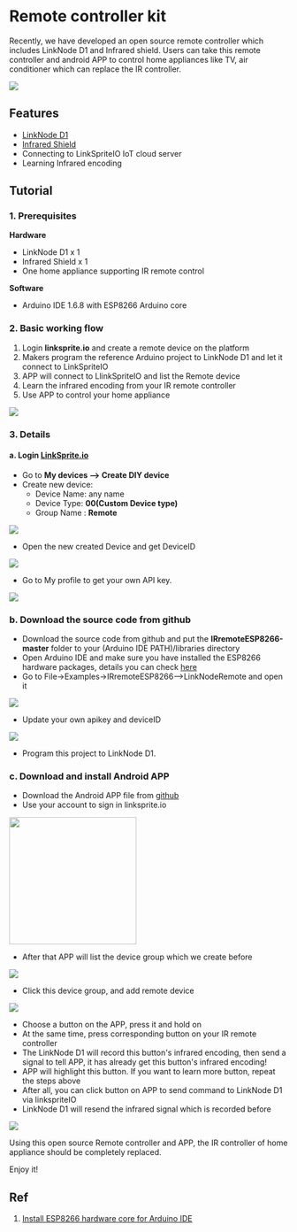 # Remote controller kit
Recently, we have developed an open source remote controller which includes LinkNode D1 and Infrared shield. Users can take this remote controller and android APP to control home appliances like TV, air conditioner which can replace the IR controller.

![](picture/d1.jpg)

## Features
- [LinkNode D1](http://www.linksprite.com/wiki/index.php5?title=LinkNode_D1)
- [Infrared Shield](http://www.linksprite.com/wiki/index.php5?title=Infrared_Shield_for_Arduino)
- Connecting to LinkSpriteIO IoT cloud server
- Learning Infrared encoding

## Tutorial
### 1. Prerequisites

**Hardware**
* LinkNode D1 x 1
* Infrared Shield x 1  
* One home appliance supporting IR remote control

**Software**
* Arduino IDE 1.6.8 with ESP8266 Arduino core

### 2. Basic working flow
1. Login **linksprite.io** and create a remote device on the platform
2. Makers program the reference Arduino project to LinkNode D1 and let it connect to LinkSpriteIO 
3. APP will connect to LlinkSpriteIO and list the Remote device
4. Learn the infrared encoding from your IR remote controller
5. Use APP to control your home appliance

![](picture/blocks.png)

### 3. Details

#### a. Login [LinkSprite.io](www.linksprite.com)
- Go to **My devices --> Create DIY device**
- Create new device:
	* Device Name: any name
	* Device Type: **00(Custom Device type)**
	* Group Name : **Remote**

![](picture/1.png)  

- Open the new created Device and get DeviceID

![](picture/2.png) 

- Go to My profile to get your own API key.

![](picture/3.png)  
 
### b. Download the source code from github
- Download the source code from github and put the **IRremoteESP8266-master** folder to your (Arduino IDE PATH)/libraries directory
- Open Arduino IDE and make sure you have installed the ESP8266 hardware packages, details you can check [here](http://www.linksprite.com/wiki/index.php5?title=LinkNode_D1)
- Go to File->Examples->IRremoteESP8266-->LinkNodeRemote and open it

![](picture/lib.png)

- Update your own apikey and deviceID

![](picture/key.png)

- Program this project to LinkNode D1.


### c. Download and install Android APP
- Download the Android APP file from [github](https://github.com/YaoQ/LinkNodeRemote)
- Use your account to sign in linksprite.io

<img src='picture/4.png' width=230>    

- After that APP will list the device group which we create before

![](picture/6.png)   

- Click this device group, and add remote device

![](picture/8.png)

- Choose a button on the APP, press it and hold on
- At the same time, press corresponding button on your IR remote controller
- The LinkNode D1 will record this button's infrared encoding, then send a signal to tell APP, it has already get this button's infrared encoding!
- APP will highlight this button. If you want to learn more button, repeat the steps above
- After all, you can click button on APP to send command to LinkNode D1 via linkspriteIO
- LinkNode D1 will resend the infrared signal which is recorded before

![](picture/9.png)  

Using this open source Remote controller and APP, the IR controller of home appliance should be completely replaced.

Enjoy it!

## Ref
1. [Install ESP8266 hardware core for Arduino IDE ](http://www.linksprite.com/wiki/index.php5?title=LinkNode_D1)
